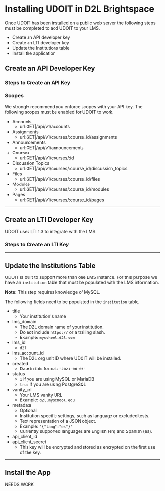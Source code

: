 # Installing UDOIT in D2L Brightspace
Once UDOIT has been installed on a public web server the following steps must be completed to add UDOIT to your LMS.
* Create an API developer key
* Create an LTI developer key
* Update the Institutions table
* Install the application

## Create an API Developer Key

### Steps to Create an API Key

### Scopes
We strongly recommend you enforce scopes with your API key. The following scopes must be enabled for UDOIT to work.

* Accounts
    * url:GET|/api/v1/accounts
* Assignments
    * url:GET|/api/v1/courses/:course_id/assignments
* Announcements
    * url:GET|/api/v1/announcements
* Courses
    * url:GET|/api/v1/courses/:id    
* Discussion Topics
    * url:GET|/api/v1/courses/:course_id/discussion_topics
* Files
    * url:GET|/api/v1/courses/:course_id/files
* Modules
    * url:GET|/api/v1/courses/:course_id/modules
* Pages
    * url:GET|/api/v1/courses/:course_id/pages

---
## Create an LTI Developer Key
UDOIT uses LTI 1.3 to integrate with the LMS.

### Steps to Create an LTI Key


---
## Update the Institutions Table
UDOIT is built to support more than one LMS instance. For this purpose we have an `institution` table that must be populated with the LMS information. 

**Note:** This step requires knowledge of MySQL. 

The following fields need to be populated in the `institution` table.
* title
    * Your institution's name
* lms_domain
    * The D2L domain name of your institution.
    * Do not include `https://` or a trailing slash. 
    * Example: `myschool.d2l.com`
* lms_id
    * `d2l`
* lms_account_id
    * The D2L org unit ID where UDOIT will be installed.
* created
    * Date in this format: `"2021-06-08"`
* status
    * `1` if you are using MySQL or MariaDB
    * `true` if you are using PostgreSQL
* vanity_url
    * Your LMS vanity URL
    * Example: `d2l.myschool.edu`
* metadata
    * Optional
    * Institution specific settings, such as language or excluded tests.
    * Text representation of a JSON object.
    * Example: `'{"lang":"es"}'`
    * Currently supported languages are English (en) and Spanish (es).
* api_client_id
* api_client_secret
    * This key will be encrypted and stored as encrypted on the first use of the key.

---
## Install the App
NEEDS WORK
